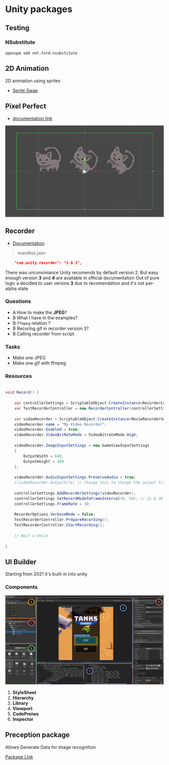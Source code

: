 # Unity packages

## Testing

### NSubstitute

```pwsh
openupm add net.tnrd.nsubstitute
```
## 2D Animation

2D animation using sprites

- [Sprite Swap](https://docs.unity3d.com/Packages/com.unity.2d.animation@6.0/manual/SLAsset.html)

## Pixel Perfect


- [documentation link](https://docs.unity3d.com/Packages/com.unity.2d.pixel-perfect@5.0/manual/index.html)

![pixelPerfect](res\PixelPerfect.png)


## Recorder

- [Documentation](https://docs.unity3d.com/Packages/com.unity.recorder@3.0/manual/index.html)

>manifest.json

```json
	"com.unity.recorder": "3.0.3",
```
There was unconviniance Unity recomends by default version 2. 
But easy enough version **3** and **4** are available in official documentation
Out of pure logic a decided to user verions **3** due to recomendation and it's not per-alpha state

### Questions

- A How to make the **JPEG**?
- B What I have in the examples?
- B `ffmpeg` relation ?
- B Recoring gif in recorder version 3?
- B Calling recorder from script.

### Tasks

- Make one JPEG
- Make one gif with ffmpeg


### Resources

```cs

void Record() {
	
	var controllerSettings = ScriptableObject.CreateInstance<RecorderControllerSettings>();
	var TestRecorderController = new RecorderController(controllerSettings);
	 
	var videoRecorder = ScriptableObject.CreateInstance<MovieRecorderSettings>();
	videoRecorder.name = "My Video Recorder";
	videoRecorder.Enabled = true;
	videoRecorder.VideoBitRateMode = VideoBitrateMode.High;
	 
	videoRecorder.ImageInputSettings = new GameViewInputSettings
	{
	    OutputWidth = 640,
	    OutputHeight = 480
	};
	 
	videoRecorder.AudioInputSettings.PreserveAudio = true;
	//videoRecorder.OutputFile; // Change this to change the output file name (no extension)
	 
	controllerSettings.AddRecorderSettings(videoRecorder);
	controllerSettings.SetRecordModeToFrameInterval(0, 59); // 2s @ 30 FPS
	controllerSettings.FrameRate = 30;
	 
	RecorderOptions.VerboseMode = false;
	TestRecorderController.PrepareRecording();
	TestRecorderController.StartRecording();
	 
	// Wait a while

}
```

## UI Builder


Starting from 2021 it's built-in into unity

### Components

![UI Parts](res\UIBuilderAnnotatedMainWindow.png)

1. **StyleSheet**
2. **Hierarchy**
3. **Library**
4. **Viewport**
5. **CodePreiws**
6. **Inspector**


## Preception package 

Allows Generate Data for image recognition

[Package Link](https://docs.unity3d.com/Packages/com.unity.perception@0.6/manual/SetupSteps.html)
